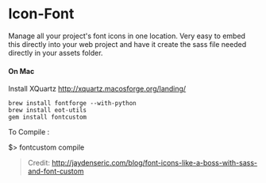 # Icon-Font

Manage all your project's font icons in one location.
Very easy to embed this directly into your web project and have it create the
sass file needed directly in your assets folder.

#### On Mac
Install XQuartz  http://xquartz.macosforge.org/landing/

```
brew install fontforge --with-python
brew install eot-utils
gem install fontcustom
```

To Compile :

$> fontcustom compile


>Credit:  http://jaydenseric.com/blog/font-icons-like-a-boss-with-sass-and-font-custom

